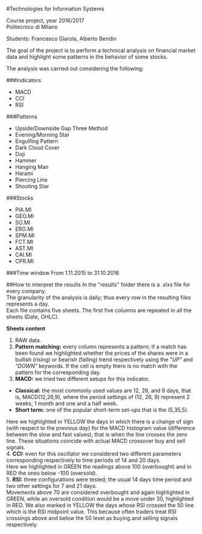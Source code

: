 #Technologies for Information Systems

Course project, year 2016/2017  
Politecnico di Milano

Students: Francesco Giarola, Alberto Bendin

The goal of the project is to perform a technical analysis on financial market data and highlight some patterns in the behavior of some stocks.

The analysis was carried out considering the following:

###Indicators
* MACD
* CCI
* RSI

###Patterns
* Upside/Downside Gap Three Method
* Evening/Morning Star
* Engulfing Pattern
* Dark Cloud Cover
* Doji
* Hammer
* Hanging Man
* Harami
* Piercing Line
* Shooting Star

###Stocks
* PIA.MI
* GEO.MI
* SO.MI
* ERG.MI
* SPM.MI
* FCT.MI
* AST.MI
* CAI.MI
* CPR.MI

###Time window
From 1.11.2015 to 31.10.2016


##How to interpret the results
In the "results" folder there is a .xlxs file for every company.  
The granularity of the analysis is daily; thus every row in the resulting files represents a day.  
Each file contains five sheets. The first five columns are repeated in all the sheets (Date, OHLC).

**Sheets content**  

1. RAW data.  
2. **Pattern matching:** every column represents a pattern; if a match has been found we highlighted whether the prices of the shares were in a bullish (rising) or bearish (falling) trend respectively using the _"UP"_ and _"DOWN"_ keywords. If the cell is empty there is no match with the pattern for the corresponding day.  
3. **MACD:** we tried two different setups for this indicator. 
  * **Classical:** the most commonly used values are 12, 26, and 9 days, that is, MACD(12,26,9), where the period settings of (12, 26, 9) represent 2 weeks, 1 month and one and a half week.
  * **Short term:** one of the popular short-term set-ups that is the (5,35,5).  
  
 Here we highlighted in YELLOW the days in which there is a change of sign (with respect to the previous day) for the MACD histogram value (difference between the slow and fast values), that is when the line crosses the zero line. These situations coincide with actual MACD crossover buy and sell signals.  
4. **CCI:** even for this oscillator we considered two different parameters corresponding respectively to time periods of 14 and 20 days.  
 Here we highlighted in GREEN the readings above 100 (overbought) and in RED the ones below -100 (oversold).  
5. **RSI:** three configurations were tested; the usual 14 days time period and two other settings for 7 and 21 days.  
 Movements above 70 are considered overbought and again highlighted in GREEN, while an oversold condition would be a move under 30, highlighted in RED. We also marked in YELLOW the days whose RSI crossed the 50 line which is the RSI midpoint value. This because often traders treat RSI crossings above and below the 50 level as buying and selling signals respectively.

